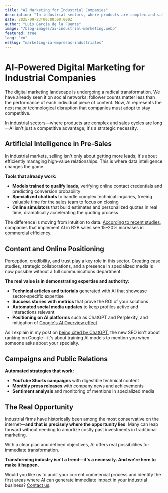 ```yaml
---
title: "AI Marketing for Industrial Companies"
description: "In industrial sectors, where products are complex and sales cycles are long, AI isn't just a competitive edge—it's a strategic necessity."
date: 2025-09-23T00:00:00.000Z
author: "Luis García de la Fuente"
image: "/blog-images/ai-industrial-marketing.webp"
featured: true
lang: "en"
esSlug: "marketing-ia-empresas-industriales"
---
```

# AI‑Powered Digital Marketing for Industrial Companies

The digital marketing landscape is undergoing a radical transformation. We have already seen it on social networks: follower counts matter less than the performance of each individual piece of content. Now, AI represents the next major technological disruption that companies must adopt to stay competitive.

In industrial sectors—where products are complex and sales cycles are long—AI isn't just a competitive advantage; it's a strategic necessity.

## Artificial Intelligence in Pre‑Sales

In industrial markets, selling isn't only about getting more leads; it's about efficiently managing high‑value relationships. This is where data intelligence changes the game.

**Tools that already work:**

- **Models trained to qualify leads**, verifying online contact credentials and predicting conversion probability
- **Specialized chatbots** to handle complex technical inquiries, freeing valuable time for the sales team to focus on closing
- **Online simulators** that build estimates and personalized quotes in real time, dramatically accelerating the quoting process

The difference is moving from intuition to data. [According to recent studies](https://www.mckinsey.com/capabilities/growth-marketing-and-sales/our-insights/the-future-of-b2b-sales-the-big-reframe), companies that implement AI in B2B sales see 15–20% increases in commercial efficiency.

## Content and Online Positioning

Perception, credibility, and trust play a key role in this sector. Creating case studies, strategic collaborations, and a presence in specialized media is now possible without a full communications department.

**The real value is in demonstrating expertise and authority:**

- **Technical articles and tutorials** generated with AI that showcase sector‑specific expertise
- **Success stories with metrics** that prove the ROI of your solutions
- **Automated social media updates** to keep profiles active and interactions relevant
- **Positioning on AI platforms** such as ChatGPT and Perplexity, and mitigation of [Google's AI Overview effect](/posts/internet-you-knew-no-longer-exists/)

As I explain in my post on [being cited by ChatGPT](/posts/keys-cited-chatgpt-ai-models/), the new SEO isn't about ranking on Google—it's about training AI models to mention you when someone asks about your specialty.

## Campaigns and Public Relations

**Automated strategies that work:**

- **YouTube Shorts campaigns** with digestible technical content
- **Monthly press releases** with company news and achievements
- **Sentiment analysis** and monitoring of mentions in specialized media

## The Real Opportunity

Industrial firms have historically been among the most conservative on the internet—**and that is precisely where the opportunity lies**. Many can leap forward without needing to amortize costly past investments in traditional marketing.

With a clear plan and defined objectives, AI offers real possibilities for immediate transformation.

**Transforming industry isn't a trend—it's a necessity. And we're here to make it happen.**

Would you like us to audit your current commercial process and identify the first areas where AI can generate immediate impact in your industrial business? <a href="#" onclick="demo.showModal(); return false;">Contact us</a>.


